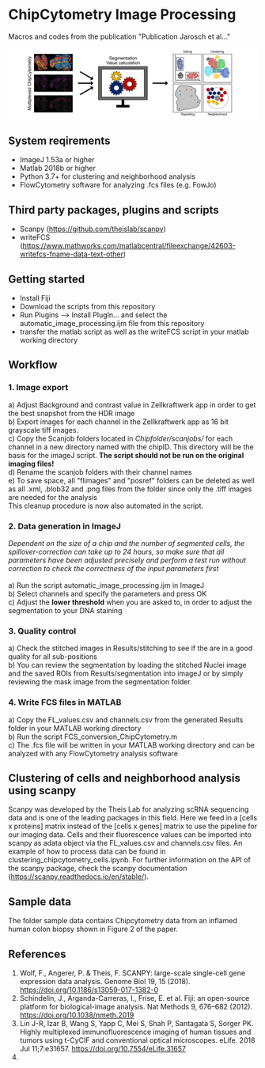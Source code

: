 ﻿# ChipCytometry Image Processing
Macros and codes from the publication "Publication Jarosch et al..."

![Image of Pipeline](https://github.com/SebastianJarosch/ChipCytometry-Image-Processing/blob/master/img/image.jpg)

## System reqirements
* ImageJ 1.53a or higher <br>
* Matlab 2018b or higher <br>
* Python 3.7+ for clustering and neighborhood analysis <br>
* FlowCytometry software for analyzing .fcs files (e.g. FowJo)

## Third party packages, plugins and scripts
* Scanpy (https://github.com/theislab/scanpy) <br>
* writeFCS (https://www.mathworks.com/matlabcentral/fileexchange/42603-writefcs-fname-data-text-other)

## Getting started
* Install Fiji
* Download the scripts from this repository
* Run Plugins --> Install PlugIn... and select the automatic_image_processing.ijm file from this repository
* transfer the matlab script as well as the writeFCS script in your matlab working directory

## Workflow
### 1. Image export
a) Adjust Background and contrast value in Zellkraftwerk app in order to get the best snapshot from the HDR image <br>
b) Export images for each channel in the Zellkraftwerk app as 16 bit grayscale tiff images.<br>
c) Copy the Scanjob folders located in *Chipfolder/scanjobs/* for each channel in a new directory named with the chipID. This directory will be the basis for the imageJ script. <b> The script should not be run on the original imaging files! </b> <br>
d) Rename the scanjob folders with their channel names <br>
e) To save space, all "flimages" and "posref" folders can be deleted as well as all .xml, .blob32 and .png files from the folder since only the .tiff images are needed for the analysis <br> This cleanup procedure is now also automated in the script.

### 2. Data generation in ImageJ
*Dependent on the size of a chip and the number of segmented cells, the spillover-correction can take up to 24 hours, so make sure that all parameters have been adjusted precisely and perform a test run without correction to check the correctness of the input parameters first* <br><br>
a) Run the script automatic_image_processing.ijm in ImageJ <br>
b) Select channels and specify the parameters and press OK <br>
c) Adjust the **lower threshold** when you are asked to, in order to adjust the segmentation to your DNA staining<br>

### 3. Quality control
a) Check the stitched images in Results/stitching to see if the are in a good quality for all sub-positions<br>
b) You can review the segmentation by loading the stitched Nuclei image and the saved ROIs from Results/segmentation into imageJ or by simply reviewing the mask image from the segmentation folder. 

### 4. Write FCS files in MATLAB
a) Copy the FL_values.csv and channels.csv from the generated Results folder in your MATLAB working directory <br>
b) Run the script FCS_conversion_ChipCytometry.m <br>
c) The .fcs file will be written in your MATLAB working directory and can be analyzed with any FlowCytometry analysis software

## Clustering of cells and neighborhood analysis using scanpy
Scanpy was developed by the Theis Lab for analyzing scRNA sequencing data and is one of the leading packages in this field. Here we feed in a [cells x proteins] matrix instead of the [cells x genes] matrix to use the pipeline for our imaging data. Cells and their fluorescence values can be imported into scanpy as adata object via the FL_values.csv and channels.csv files. An example of how to process data can be found in clustering_chipcytometry_cells.ipynb. For further information on the API of the scanpy package, check the scanpy documentation (https://scanpy.readthedocs.io/en/stable/).<br>

## Sample data
The folder sample data contains Chipcytometry data from an inflamed human colon biopsy shown in Figure 2 of the paper.

## References
1. Wolf, F., Angerer, P. & Theis, F. SCANPY: large-scale single-cell gene expression data analysis. Genome Biol 19, 15 (2018). https://doi.org/10.1186/s13059-017-1382-0
2. Schindelin, J., Arganda-Carreras, I., Frise, E. et al. Fiji: an open-source platform for biological-image analysis. Nat Methods 9, 676–682 (2012). https://doi.org/10.1038/nmeth.2019
3. Lin J-R, Izar B, Wang S, Yapp C, Mei S, Shah P, Santagata S, Sorger PK. Highly multiplexed immunofluorescence imaging of human tissues and tumors using t-CyCIF and conventional optical microscopes. eLife. 2018 Jul 11;7:e31657. https://doi.org/10.7554/eLife.31657 
4.
